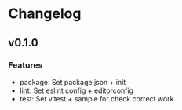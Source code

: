 # Changelog

## v0.1.0

### Features
- package: Set package.json + init
- lint: Set eslint config + editorconfig
- test: Set vitest + sample for check correct work
